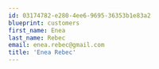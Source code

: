 ```yaml
---
id: 03174782-e280-4ee6-9695-36353b1e83a2
blueprint: customers
first_name: Enea
last_name: Rebec
email: enea.rebec@gmail.com
title: 'Enea Rebec'
---
```

